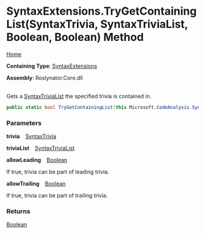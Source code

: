 # SyntaxExtensions\.TryGetContainingList\(SyntaxTrivia, SyntaxTriviaList, Boolean, Boolean\) Method

[Home](../../../README.md)

**Containing Type**: [SyntaxExtensions](../README.md)

**Assembly**: Roslynator\.Core\.dll

\
Gets a [SyntaxTriviaList](https://docs.microsoft.com/en-us/dotnet/api/microsoft.codeanalysis.syntaxtrivialist) the specified trivia is contained in\.

```csharp
public static bool TryGetContainingList(this Microsoft.CodeAnalysis.SyntaxTrivia trivia, out Microsoft.CodeAnalysis.SyntaxTriviaList triviaList, bool allowLeading = true, bool allowTrailing = true)
```

### Parameters

**trivia** &ensp; [SyntaxTrivia](https://docs.microsoft.com/en-us/dotnet/api/microsoft.codeanalysis.syntaxtrivia)

**triviaList** &ensp; [SyntaxTriviaList](https://docs.microsoft.com/en-us/dotnet/api/microsoft.codeanalysis.syntaxtrivialist)

**allowLeading** &ensp; [Boolean](https://docs.microsoft.com/en-us/dotnet/api/system.boolean)

If true, trivia can be part of leading trivia\.

**allowTrailing** &ensp; [Boolean](https://docs.microsoft.com/en-us/dotnet/api/system.boolean)

If true, trivia can be part of trailing trivia\.

### Returns

[Boolean](https://docs.microsoft.com/en-us/dotnet/api/system.boolean)

